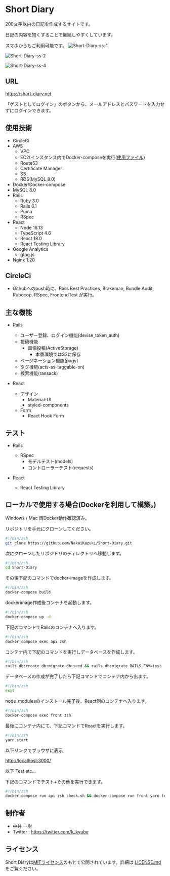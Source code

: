 # Short Diary

 200文字以内の日記を作成するサイトです。

 日記の内容を短くすることで継続しやすくしています。

 スマホからもご利用可能です。
![Short-Diary-ss-1](https://user-images.githubusercontent.com/62586169/120081349-39dae000-c0f8-11eb-81f0-3f78de98e9ee.png)

![Short-Diary-ss-2](https://user-images.githubusercontent.com/62586169/120081352-3c3d3a00-c0f8-11eb-9faf-08dbb0eab588.png)

![Short-Diary-ss-4](https://user-images.githubusercontent.com/62586169/120081354-3f382a80-c0f8-11eb-8e56-01b93ef7278b.png)

## URL

<https://short-diary.net>

「ゲストとしてログイン」のボタンから、メールアドレスとパスワードを入力せずにログインできます。

## 使用技術

- CircleCi
- AWS
  - VPC
  - EC2(インスタンス内でDocker-composeを実行([使用ファイル](https://github.com/NakaiKazuki/Short-Diary/blob/main/docker-compose-prod.yml))
  - Route53
  - Certificate Manager
  - S3
  - RDS(MySQL 8.0)
- Docker/Docker-compose
- MySQL 8.0
- Rails
  - Ruby 3.0
  - Rails 6.1
  - Puma
  - RSpec
- React
  - Node 16.13
  - TypeScript 4.6
  - React 18.0
  - React Testing Library
- Google Analytics
  - gtag.js
- Nginx 1.20

## CircleCi

- Githubへのpush時に、Rails Best Practices, Brakeman, Bundle Audit, Rubocop, RSpec, FrontendTest が実行。

## 主な機能

- Rails
  - ユーザー登録、ログイン機能(devise_token_auth)
  - 投稿機能
    - 画像投稿(ActiveStorage)
      - 本番環境ではS3に保存
  - ページネーション機能(pagy)
  - タグ機能(acts-as-taggable-on)
  - 検索機能(ransack)

- React
  - デザイン
    - Material-UI
    - styled-components
  - Form
    - React Hook Form

## テスト

- Rails
  - RSpec
    - モデルテスト(models)
    - コントローラーテスト(requests)

- React
  - React Testing Library

## ローカルで使用する場合(Dockerを利用して構築。)

Windows / Mac 両Docker動作確認済み。

リポジトリを手元にクローンしてください。

```zsh
#!/bin/zsh
git clone https://github.com/NakaiKazuki/Short-Diary.git
```

次にクローンしたリポジトリのディレクトリへ移動します。

```zsh
#!/bin/zsh
cd Short-Diary
```

その後下記のコマンドでdocker-imageを作成します。

```zsh
#!/bin/zsh
docker-compose build
```

dockerimage作成後コンテナを起動します。

```zsh
#!/bin/zsh
docker-compose up -d
```

下記のコマンドでRailsのコンテナへ入ります。

```zsh
#!/bin/zsh
docker-compose exec api zsh
```

コンテナ内で下記のコマンドを実行しデータベースを作成します。

```zsh
#!/bin/zsh
rails db:create db:migrate db:seed && rails db:migrate RAILS_ENV=test
```

データベースの作成が完了したら下記コマンドでコンテナ内から出ます。

```zsh
#!/bin/zsh
exit
```

node_modulesのインストール完了後、React側のコンテナへ入ります。

```zsh
#!/bin/zsh
docker-compose exec front zsh
```

最後にコンテナ内にて、下記コマンドでReactを実行します。

```zsh
#!/bin/zsh
yarn start
```

以下リンクでブラウザに表示

<http://localhost:3000/>

以下 Test etc...

下記のコマンドでテスト+その他を実行できます。

```zsh
#!/bin/zsh
docker-compose run api zsh check.sh && docker-compose run front yarn test
```

## 制作者

- 中井 一樹
- Twitter : <https://twitter.com/k_kyube>

## ライセンス

Short Diaryは[MITライセンス](https://en.wikipedia.org/wiki/MIT_License)のもとで公開されています。詳細は [LICENSE.md](https://github.com/NakaiKazuki/Short-Diary/blob/master/LICENSE.md) をご覧ください。
